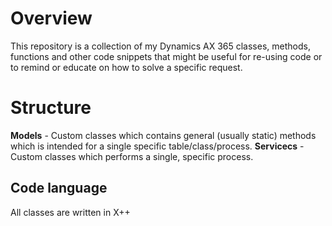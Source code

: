 # Overview
This repository is a collection of my Dynamics AX 365 classes, methods, functions and other code snippets that might be useful for re-using 
code or to remind or educate on how to solve a specific request. 

# Structure
**Models** - Custom classes which contains general (usually static) methods which is intended for a single specific table/class/process.
**Servicecs** - Custom classes which performs a single, specific process.

## Code language
All classes are written in X++
